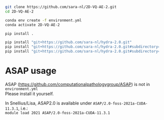 ```bash
git clone https://github.com/sara-nl/2D-VQ-AE-2.git
cd 2D-VQ-AE-2

conda env create -f environment.yml
conda activate 2D-VQ-AE-2

pip install .

pip install "git+https://github.com/sara-nl/hydra-2.0.git"
pip install "git+https://github.com/sara-nl/hydra-2.0.git#subdirectory=plugins/hydra_optuna_sweeper"
pip install "git+https://github.com/sara-nl/hydra-2.0.git#subdirectory=plugins/hydra_submitit_launcher"
```


# ASAP usage
ASAP (https://github.com/computationalpathologygroup/ASAP) is not in `environment.yml`  
Please install it yourself.

In Snellius/Lisa, ASAP2.0 is available under `ASAP/2.0-foss-2021a-CUDA-11.3.1`, i.e.:  
`module load 2021 ASAP/2.0-foss-2021a-CUDA-11.3.1`
